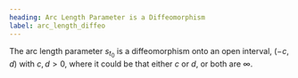 ```yaml
---
heading: Arc Length Parameter is a Diffeomorphism
label: arc_length_diffeo
---
```


The arc length parameter $s_{t_0}$ is a diffeomorphism onto an open interval, $(-c, d)$ with $c, d > 0$, where it could be that either $c$ or $d$, or both are $\infty$. 

